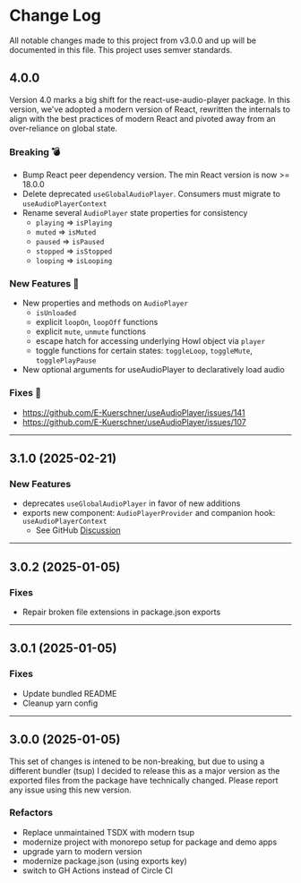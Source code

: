 # Change Log

All notable changes made to this project from v3.0.0 and up will be documented in this file. This project uses semver standards.

## 4.0.0

Version 4.0 marks a big shift for the react-use-audio-player package.
In this version, we've adopted a modern version of React, 
rewritten the internals to align with the best practices of modern React and pivoted away from an over-reliance on global state.

### Breaking 💣

- Bump React peer dependency version. The min React version is now >= 18.0.0
- Delete deprecated `useGlobalAudioPlayer`. Consumers must migrate to `useAudioPlayerContext`
- Rename several `AudioPlayer` state properties for consistency
  - `playing` => `isPlaying`
  - `muted` => `isMuted`
  - `paused` => `isPaused`
  - `stopped` => `isStopped`
  - `looping` => `isLooping`

### New Features 🚀

- New properties and methods on `AudioPlayer`
  - `isUnloaded`
  - explicit `loopOn`, `loopOff` functions
  - explicit `mute`, `unmute` functions
  - escape hatch for accessing underlying Howl object via `player`
  - toggle functions for certain states: `toggleLoop`, `toggleMute`, `togglePlayPause`
- New optional arguments for useAudioPlayer to declaratively load audio

### Fixes 🐛

- https://github.com/E-Kuerschner/useAudioPlayer/issues/141
- https://github.com/E-Kuerschner/useAudioPlayer/issues/107

---

## 3.1.0 (2025-02-21)

### New Features

- deprecates `useGlobalAudioPlayer` in favor of new additions
- exports new component: `AudioPlayerProvider` and companion hook: `useAudioPlayerContext`
  - See GitHub [Discussion](https://github.com/E-Kuerschner/useAudioPlayer/discussions/157)

---

## 3.0.2 (2025-01-05)

### Fixes

- Repair broken file extensions in package.json exports

---

## 3.0.1 (2025-01-05)

### Fixes

- Update bundled README
- Cleanup yarn config

---

## 3.0.0 (2025-01-05)

This set of changes is intened to be non-breaking, but due to using a different bundler (tsup) I decided to release this as a major version as the exported files from the package have technically changed. 
Please report any issue using this new version.

### Refactors

- Replace unmaintained TSDX with modern tsup
- modernize project with monorepo setup for package and demo apps
- upgrade yarn to modern version
- modernize package.json (using exports key)
- switch to GH Actions instead of Circle CI
